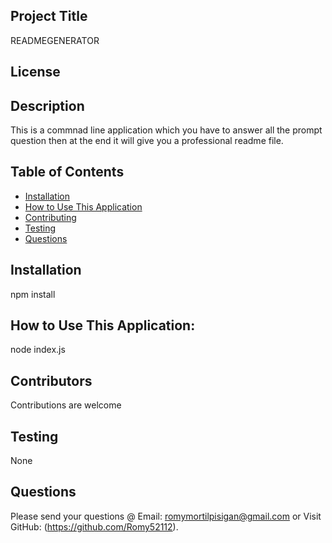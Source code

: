 
  ## Project Title 
  READMEGENERATOR
  ## License
   
  ## Description
  This is a commnad line application which you have to answer all the prompt question then at the end it will give you a professional readme file.
  ## Table of Contents
  * [Installation](#installation)
  * [How to Use This Application](#usage)
  * [Contributing](#contributors)
  * [Testing](#testing)
  * [Questions](#questions)
  ## Installation
  npm install
  ## How to Use This Application:
  node index.js
  ## Contributors
  Contributions are welcome
  ## Testing
  None
  ## Questions
  Please send your questions @ Email: romymortilpisigan@gmail.com or 
  Visit GitHub: (https://github.com/Romy52112).
  